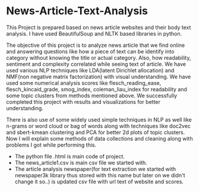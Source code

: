 # News-Article-Text-Analysis
This Project is prepared based on news article websites and their body text analysis. I have used BeautifulSoup and NLTK based libraries in python.

The objective of this project is to analyze news article that we find online and answering questions like how a piece of text can be identify into category without knowing the title or actual category. Also, how readability, sentiment and complexity correlated while seeing text of article. We have used various NLP techniques like LDA(latent Dirichlet allocation) and NMF(non negative matrix factorization) with visual understanding. We have used some numerical analysis scores like flesch_reading_ease, flesch_kincaid_grade, smog_index, coleman_liau_index for readability and some topic clusters from methods mentioned above. We successfully completed this project with results and visualizations for better understanding.

There is also use of some widely used simple techniques in NLP as well like n-grams or word cloud or bag of words along with techniques like doc2vec and sbert-kmean clustering and PCA for better 2d plots of topic clusters. Now I will explain some methods of data collections and cleaning along with problems I got while performing this.

- The python file .html is main code of project.
- The news_article1.csv is main csv file we started with.
- The article analysis newspaper(for text extraction we started with newspaper3k library thus stored with this name but later on we didn't change it so..) is updated csv file with url text of website and scores.
